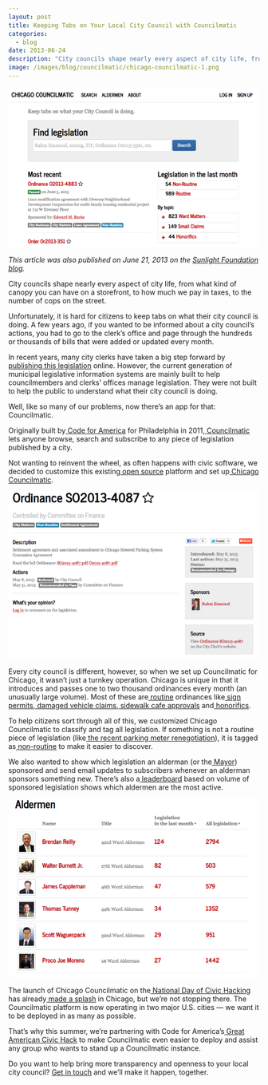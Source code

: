 ```yaml
---
layout: post
title: Keeping Tabs on Your Local City Council with Councilmatic
categories: 
  - blog
date: 2013-06-24
description: "City councils shape nearly every aspect of city life, from what kind of canopy you can have on a storefront, to how much we pay in taxes, to the number of cops on the street. There's now an app for viewing all this legislative information: Councilmatic."
image: /images/blog/councilmatic/chicago-councilmatic-1.png
---
```


<p><a href='https://chicago.councilmatic.org'><img class='img-thumbnail' src='/images/blog/councilmatic/chicago-councilmatic-1.png' title='Chicago Councilmatic' alt='Chicago Councilmatic'></a></p>
            
<p><em>This article was also published on June 21, 2013 on the <a href="http://sunlightfoundation.com/blog/2013/06/21/opengov-voices-keeping-tabs-on-your-local-city-council-with-councilmatic/">Sunlight Foundation blog</a>.</em></p>

<p>City councils shape nearly every aspect of city life, from what kind of canopy you can have on a storefront, to how much we pay in taxes, to the number of cops on the street.</p>

<p>Unfortunately, it is hard for citizens to keep tabs on what their city council is doing. A few years ago, if you wanted to be informed about a city council’s actions, you had to go to the clerk’s office and page through the hundreds or thousands of bills that were added or updated every month.</p>

In recent years, many city clerks have taken a big step forward by[ publishing](http://legistar.council.nyc.gov/Legislation.aspx)[ this](http://chicago.legistar.com/Legislation.aspx)[ legislation](http://phila.legistar.com/) online. However, the current generation of municipal legislative information systems are mainly built to help councilmembers and clerks’ offices manage legislation. They were not built to help the public to understand what their city council is doing.

Well, like so many of our problems, now there’s an app for that: Councilmatic.

Originally built by[ Code for America](http://codeforamerica.org/) for Philadelphia in 2011,[ Councilmatic](http://philly.councilmatic.org/) lets anyone browse, search and subscribe to any piece of legislation published by a city.

Not wanting to reinvent the wheel, as often happens with civic software, we decided to customize this existing[ open source](https://github.com/codeforamerica/councilmatic) platform and set up[ Chicago Councilmatic](https://chicago.councilmatic.org/).

<p><a href='https://chicago.councilmatic.org/legislation/1425826'><img class='img-thumbnail' src='/images/blog/councilmatic/chicago-councilmatic-2.png' title='Chicago Metered Parking System Concession Agreement' alt='Chicago Metered Parking System Concession Agreement'></a></p>

Every city council is different, however, so when we set up Councilmatic for Chicago, it wasn’t just a turnkey operation. Chicago is unique in that it introduces and passes one to two thousand ordinances every month (an unusually large volume). Most of these are[ routine](https://chicago.councilmatic.org/search/?q=&amp;topics=Routine) ordinances like[ sign permits](https://chicago.councilmatic.org/search/?q=&amp;topics=Sign+permits),[ damaged vehicle claims](https://chicago.councilmatic.org/search/?q=&amp;topics=Damage+to+vehicle+claim),[ sidewalk cafe approvals](https://chicago.councilmatic.org/search/?q=&amp;topics=Sidewalk+cafe) and[ honorifics](https://chicago.councilmatic.org/search/?q=&amp;topics=Honorific).

To help citizens sort through all of this, we customized Chicago Councilmatic to classify and tag all legislation. If something is not a routine piece of legislation (like[ the recent parking meter renegotiation](https://chicago.councilmatic.org/legislation/1425826)), it is tagged as[ non-routine](https://chicago.councilmatic.org/search/?q=&amp;topics=Non-Routine) to make it easier to discover.

We also wanted to show which legislation an alderman (or the[ Mayor](https://chicago.councilmatic.org/member/105)) sponsored and send email updates to subscribers whenever an alderman sponsors something new. There’s also a[ leaderboard](https://chicago.councilmatic.org/members/) based on volume of sponsored legislation shows which aldermen are the most active.

<p><a href='https://chicago.councilmatic.org/members'><img class='img-thumbnail' src='/images/blog/councilmatic/chicago-councilmatic-3.png' title='Chicago Aldermen' alt='Chicago Aldermen'></a></p>

The launch of Chicago Councilmatic on the[ National Day of Civic Hacking](http://hackforchange.org/) has already[ made](http://gapersblock.com/mechanics/2013/06/04/keep-tabs-on-city-council-and-your-alderman-with-councilmatic/)[ a](http://www.marinacityonline.com/news/council0611.htm)[ splash](https://twitter.com/Fioretti2ndWard/status/340940707269328897) in Chicago, but we’re not stopping there. The Councilmatic platform is now operating in two major U.S. cities — we want it to be deployed in as many as possible.

That’s why this summer, we’re partnering with Code for America’s[ Great American Civic Hack](http://brigade.codeforamerica.org/civic-coding) to make Councilmatic even easier to deploy and assist any group who wants to stand up a Councilmatic instance.

Do you want to help bring more transparency and openness to your local city council? [Get in touch](mailto:councilmatic-info@opencityapps.org) and we’ll make it happen, together.